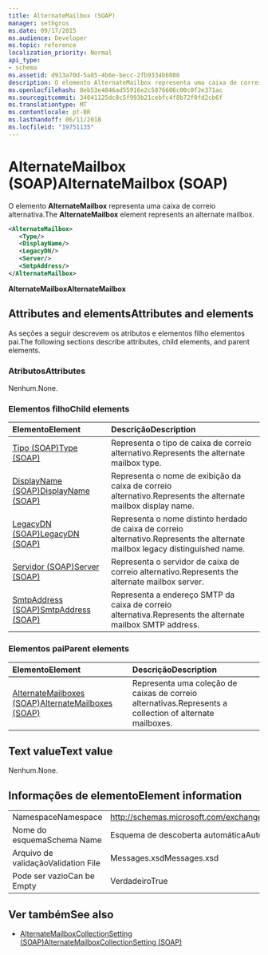 ```yaml
---
title: AlternateMailbox (SOAP)
manager: sethgros
ms.date: 09/17/2015
ms.audience: Developer
ms.topic: reference
localization_priority: Normal
api_type:
- schema
ms.assetid: d913a70d-5a85-4b6e-becc-2fb9334b6088
description: O elemento AlternateMailbox representa uma caixa de correio alternativa.
ms.openlocfilehash: 8eb53e4846ad55916e2c5876606c00c0f2e371ac
ms.sourcegitcommit: 34041125dc8c5f993b21cebfc4f8b72f0fd2cb6f
ms.translationtype: MT
ms.contentlocale: pt-BR
ms.lasthandoff: 06/11/2018
ms.locfileid: "19751135"
---
```

# <a name="alternatemailbox-soap"></a><span data-ttu-id="804d6-103">AlternateMailbox (SOAP)</span><span class="sxs-lookup"><span data-stu-id="804d6-103">AlternateMailbox (SOAP)</span></span>

<span data-ttu-id="804d6-104">O elemento **AlternateMailbox** representa uma caixa de correio alternativa.</span><span class="sxs-lookup"><span data-stu-id="804d6-104">The **AlternateMailbox** element represents an alternate mailbox.</span></span> 
  
```XML
<AlternateMailbox>
   <Type/>
   <DisplayName/>
   <LegacyDN/>
   <Server/>
   <SmtpAddress/>
</AlternateMailbox>
```

 <span data-ttu-id="804d6-105">**AlternateMailbox**</span><span class="sxs-lookup"><span data-stu-id="804d6-105">**AlternateMailbox**</span></span>
## <a name="attributes-and-elements"></a><span data-ttu-id="804d6-106">Attributes and elements</span><span class="sxs-lookup"><span data-stu-id="804d6-106">Attributes and elements</span></span>

<span data-ttu-id="804d6-107">As seções a seguir descrevem os atributos e elementos filho elementos pai.</span><span class="sxs-lookup"><span data-stu-id="804d6-107">The following sections describe attributes, child elements, and parent elements.</span></span>
  
### <a name="attributes"></a><span data-ttu-id="804d6-108">Atributos</span><span class="sxs-lookup"><span data-stu-id="804d6-108">Attributes</span></span>

<span data-ttu-id="804d6-109">Nenhum.</span><span class="sxs-lookup"><span data-stu-id="804d6-109">None.</span></span>
  
### <a name="child-elements"></a><span data-ttu-id="804d6-110">Elementos filho</span><span class="sxs-lookup"><span data-stu-id="804d6-110">Child elements</span></span>

|<span data-ttu-id="804d6-111">**Elemento**</span><span class="sxs-lookup"><span data-stu-id="804d6-111">**Element**</span></span>|<span data-ttu-id="804d6-112">**Descrição**</span><span class="sxs-lookup"><span data-stu-id="804d6-112">**Description**</span></span>|
|:-----|:-----|
|[<span data-ttu-id="804d6-113">Tipo (SOAP)</span><span class="sxs-lookup"><span data-stu-id="804d6-113">Type (SOAP)</span></span>](type-soap.md) <br/> |<span data-ttu-id="804d6-114">Representa o tipo de caixa de correio alternativo.</span><span class="sxs-lookup"><span data-stu-id="804d6-114">Represents the alternate mailbox type.</span></span>  <br/> |
|[<span data-ttu-id="804d6-115">DisplayName (SOAP)</span><span class="sxs-lookup"><span data-stu-id="804d6-115">DisplayName (SOAP)</span></span>](displayname-soap.md) <br/> |<span data-ttu-id="804d6-116">Representa o nome de exibição da caixa de correio alternativo.</span><span class="sxs-lookup"><span data-stu-id="804d6-116">Represents the alternate mailbox display name.</span></span>  <br/> |
|[<span data-ttu-id="804d6-117">LegacyDN (SOAP)</span><span class="sxs-lookup"><span data-stu-id="804d6-117">LegacyDN (SOAP)</span></span>](legacydn-soap.md) <br/> |<span data-ttu-id="804d6-118">Representa o nome distinto herdado de caixa de correio alternativo.</span><span class="sxs-lookup"><span data-stu-id="804d6-118">Represents the alternate mailbox legacy distinguished name.</span></span>  <br/> |
|[<span data-ttu-id="804d6-119">Servidor (SOAP)</span><span class="sxs-lookup"><span data-stu-id="804d6-119">Server (SOAP)</span></span>](server-soap.md) <br/> |<span data-ttu-id="804d6-120">Representa o servidor de caixa de correio alternativo.</span><span class="sxs-lookup"><span data-stu-id="804d6-120">Represents the alternate mailbox server.</span></span>  <br/> |
|[<span data-ttu-id="804d6-121">SmtpAddress (SOAP)</span><span class="sxs-lookup"><span data-stu-id="804d6-121">SmtpAddress (SOAP)</span></span>](smtpaddress-soap.md) <br/> |<span data-ttu-id="804d6-122">Representa a endereço SMTP da caixa de correio alternativa.</span><span class="sxs-lookup"><span data-stu-id="804d6-122">Represents the alternate mailbox SMTP address.</span></span>  <br/> |
   
### <a name="parent-elements"></a><span data-ttu-id="804d6-123">Elementos pai</span><span class="sxs-lookup"><span data-stu-id="804d6-123">Parent elements</span></span>

|<span data-ttu-id="804d6-124">**Elemento**</span><span class="sxs-lookup"><span data-stu-id="804d6-124">**Element**</span></span>|<span data-ttu-id="804d6-125">**Descrição**</span><span class="sxs-lookup"><span data-stu-id="804d6-125">**Description**</span></span>|
|:-----|:-----|
|[<span data-ttu-id="804d6-126">AlternateMailboxes (SOAP)</span><span class="sxs-lookup"><span data-stu-id="804d6-126">AlternateMailboxes (SOAP)</span></span>](alternatemailboxes-soap.md) <br/> |<span data-ttu-id="804d6-127">Representa uma coleção de caixas de correio alternativas.</span><span class="sxs-lookup"><span data-stu-id="804d6-127">Represents a collection of alternate mailboxes.</span></span>  <br/> |
   
## <a name="text-value"></a><span data-ttu-id="804d6-128">Text value</span><span class="sxs-lookup"><span data-stu-id="804d6-128">Text value</span></span>

<span data-ttu-id="804d6-129">Nenhum.</span><span class="sxs-lookup"><span data-stu-id="804d6-129">None.</span></span>
  
## <a name="element-information"></a><span data-ttu-id="804d6-130">Informações de elemento</span><span class="sxs-lookup"><span data-stu-id="804d6-130">Element information</span></span>

|||
|:-----|:-----|
|<span data-ttu-id="804d6-131">Namespace</span><span class="sxs-lookup"><span data-stu-id="804d6-131">Namespace</span></span>  <br/> |http://schemas.microsoft.com/exchange/2010/Autodiscover  <br/> |
|<span data-ttu-id="804d6-132">Nome do esquema</span><span class="sxs-lookup"><span data-stu-id="804d6-132">Schema Name</span></span>  <br/> |<span data-ttu-id="804d6-133">Esquema de descoberta automática</span><span class="sxs-lookup"><span data-stu-id="804d6-133">Autodiscover schema</span></span>  <br/> |
|<span data-ttu-id="804d6-134">Arquivo de validação</span><span class="sxs-lookup"><span data-stu-id="804d6-134">Validation File</span></span>  <br/> |<span data-ttu-id="804d6-135">Messages.xsd</span><span class="sxs-lookup"><span data-stu-id="804d6-135">Messages.xsd</span></span>  <br/> |
|<span data-ttu-id="804d6-136">Pode ser vazio</span><span class="sxs-lookup"><span data-stu-id="804d6-136">Can be Empty</span></span>  <br/> |<span data-ttu-id="804d6-137">Verdadeiro</span><span class="sxs-lookup"><span data-stu-id="804d6-137">True</span></span>  <br/> |
   
## <a name="see-also"></a><span data-ttu-id="804d6-138">Ver também</span><span class="sxs-lookup"><span data-stu-id="804d6-138">See also</span></span>

- [<span data-ttu-id="804d6-139">AlternateMailboxCollectionSetting (SOAP)</span><span class="sxs-lookup"><span data-stu-id="804d6-139">AlternateMailboxCollectionSetting (SOAP)</span></span>](alternatemailboxcollectionsetting-soap.md)

